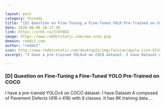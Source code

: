 ```yaml
---

layout: post
category: threads
title: "[D] Question on Fine-Tuning a Fine-Tuned YOLO Pre-Trained on COCO"
date: 2020-06-06 18:17:36
link: https://vrhk.co/374f8EO
image: https://www.redditstatic.com/new-icon.png
domain: reddit.com
author: "reddit"
icon: http://www.redditstatic.com/desktop2x/img/favicon/apple-icon-57x57.png
excerpt: "I have a pre-trained YOLOv4 on COCO dataset. I have Dataset A composed of Pavement Defects (416 x 416) with 9 classes. It has 8K training data...."

---
```


### [D] Question on Fine-Tuning a Fine-Tuned YOLO Pre-Trained on COCO

I have a pre-trained YOLOv4 on COCO dataset. I have Dataset A composed of Pavement Defects (416 x 416) with 9 classes. It has 8K training data....
